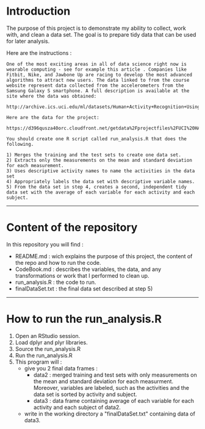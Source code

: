 # Introduction

The purpose of this project is to demonstrate my ability to collect, work with, and clean a data set. 
The goal is to prepare tidy data that can be used for later analysis. 

Here are the instructions :

    One of the most exciting areas in all of data science right now is wearable computing - see for example this article . Companies like Fitbit, Nike, and Jawbone Up are racing to develop the most advanced algorithms to attract new users. The data linked to from the course website represent data collected from the accelerometers from the Samsung Galaxy S smartphone. A full description is available at the site where the data was obtained:

    http://archive.ics.uci.edu/ml/datasets/Human+Activity+Recognition+Using+Smartphones

    Here are the data for the project:

    https://d396qusza40orc.cloudfront.net/getdata%2Fprojectfiles%2FUCI%20HAR%20Dataset.zip

    You should create one R script called run_analysis.R that does the following.

    1) Merges the training and the test sets to create one data set.
    2) Extracts only the measurements on the mean and standard deviation for each measurement.
    3) Uses descriptive activity names to name the activities in the data set
    4) Appropriately labels the data set with descriptive variable names.
    5) From the data set in step 4, creates a second, independent tidy data set with the average of each variable for each activity and each subject.

-----------------------------------------------------------

# Content of the repository

In this repository you will find :
- README.md : wich explains the purpose of this project, the content of the repo and how to run the code.
- CodeBook.md : describes the variables, the data, and any transformations or work that I performed to clean up. 
- run_analysis.R : the code to run.
- finalDataSet.txt : the final data set described at step 5)

-----------------------------------------------------------

# How to run the run_analysis.R

1. Open an RStudio session.
2. Load dplyr and plyr libraries.
3. Source the run_analysis.R
4. Run the run_analysis.R
5. This program will :
    * give you 2 final data frames :
        * data2 : merged training and test sets with only measurements on the mean and standard deviation for each measurment. Moreover, variables are labeled, such as the activities and the data set is sorted by activity and subject.
        * data3 : data frame containing average of each variable for each activity and each subject of data2.
    * write in the working directory a "finalDataSet.txt" containing data of data3.


